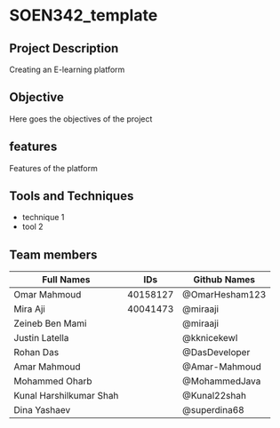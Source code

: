 # SOEN342_template

## Project Description
Creating an E-learning platform

## Objective
Here goes the objectives of the project

## features
Features of the platform

## Tools and Techniques
- technique 1
- tool 2

## Team members
| Full Names    | IDs           |  Github Names |
| ------------- | ------------- | ------------- |
| Omar Mahmoud  |   40158127    | @OmarHesham123|
| Mira Aji  |    40041473   | @miraaji |
| Zeineb Ben Mami |       | @miraaji |
| Justin Latella  |       | @kknicekewl |
| Rohan Das  |       | @DasDeveloper |
| Amar Mahmoud  |       | @Amar-Mahmoud |
| Mohammed Oharb  |       | @MohammedJava |
| Kunal Harshilkumar Shah  |       | @Kunal22shah |
| Dina Yashaev  |       | @superdina68 |
